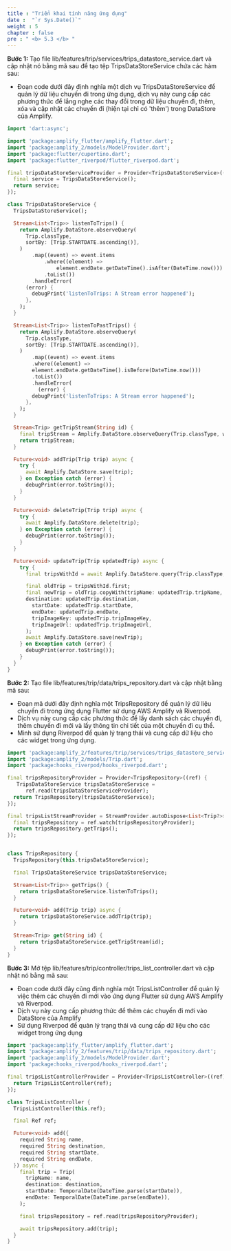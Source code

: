 ```yaml
---
title : "Triển khai tính năng ứng dụng"
date :  "`r Sys.Date()`" 
weight : 5
chapter : false
pre : " <b> 5.3 </b> "
---
```


**Bước 1:** Tạo file lib/features/trip/services/trips_datastore_service.dart và cập nhật nó bằng mã sau để tạo tệp TripsDataStoreService chứa các hàm sau:
- Đoạn code dưới đây định nghĩa một dịch vụ TripsDataStoreService để quản lý dữ liệu chuyến đi trong ứng dụng, dịch vụ này cung cấp các phương thức để lắng nghe các thay đổi trong dữ liệu chuyến đi, thêm, xóa và cập nhật các chuyến đi (hiện tại chỉ có 'thêm') trong DataStore của Amplify.

```dart
import 'dart:async';

import 'package:amplify_flutter/amplify_flutter.dart';
import 'package:amplify_2/models/ModelProvider.dart';
import 'package:flutter/cupertino.dart';
import 'package:flutter_riverpod/flutter_riverpod.dart';

final tripsDataStoreServiceProvider = Provider<TripsDataStoreService>((ref) {
  final service = TripsDataStoreService();
  return service;
});

class TripsDataStoreService {
  TripsDataStoreService();

  Stream<List<Trip>> listenToTrips() {
    return Amplify.DataStore.observeQuery(
      Trip.classType,
      sortBy: [Trip.STARTDATE.ascending()],
    )
        .map((event) => event.items
            .where((element) =>
                element.endDate.getDateTime().isAfter(DateTime.now()))
            .toList())
        .handleError(
      (error) {
        debugPrint('listenToTrips: A Stream error happened');
      },
    );
  }

  Stream<List<Trip>> listenToPastTrips() {
    return Amplify.DataStore.observeQuery(
      Trip.classType,
      sortBy: [Trip.STARTDATE.ascending()],
    )
        .map((event) => event.items
        .where((element) =>
        element.endDate.getDateTime().isBefore(DateTime.now()))
        .toList())
        .handleError(
          (error) {
        debugPrint('listenToTrips: A Stream error happened');
      },
    );
  }

  Stream<Trip> getTripStream(String id) {
    final tripStream = Amplify.DataStore.observeQuery(Trip.classType, where: Trip.ID.eq(id)).map((event) => event.items.toList().single);
    return tripStream;
  }

  Future<void> addTrip(Trip trip) async {
    try {
      await Amplify.DataStore.save(trip);
    } on Exception catch (error) {
      debugPrint(error.toString());
    }
  }

  Future<void> deleteTrip(Trip trip) async {
    try {
      await Amplify.DataStore.delete(trip);
    } on Exception catch (error) {
      debugPrint(error.toString());
    }
  }

  Future<void> updateTrip(Trip updatedTrip) async {
    try {
      final tripsWithId = await Amplify.DataStore.query(Trip.classType, where: Trip.ID.eq(updatedTrip.id),);

      final oldTrip = tripsWithId.first;
      final newTrip = oldTrip.copyWith(tripName: updatedTrip.tripName,
      destination: updatedTrip.destination,
        startDate: updatedTrip.startDate,
        endDate: updatedTrip.endDate,
        tripImageKey: updatedTrip.tripImageKey,
        tripImageUrl: updatedTrip.tripImageUrl,
      );
      await Amplify.DataStore.save(newTrip);
    } on Exception catch (error) {
      debugPrint(error.toString());
    }
  }
}

```

**Bước 2:** Tạo file lib/features/trip/data/trips_repository.dart và cập nhật bằng mã sau:
- Đoạn mã dưới đây định nghĩa một TripsRepository để quản lý dữ liệu chuyến đi trong ứng dụng Flutter sử dụng AWS Amplify và Riverpod. 
- Dịch vụ này cung cấp các phương thức để lấy danh sách các chuyến đi, thêm chuyến đi mới và lấy thông tin chi tiết của một chuyến đi cụ thể. 
- Mình sử dụng Riverpod để quản lý trạng thái và cung cấp dữ liệu cho các widget trong ứng dụng.
```dart
import 'package:amplify_2/features/trip/services/trips_datastore_service.dart';
import 'package:amplify_2/models/Trip.dart';
import 'package:hooks_riverpod/hooks_riverpod.dart';

final tripsRepositoryProvider = Provider<TripsRepository>((ref) {
   TripsDataStoreService tripsDataStoreService =
      ref.read(tripsDataStoreServiceProvider);
  return TripsRepository(tripsDataStoreService);
});

final tripsListStreamProvider = StreamProvider.autoDispose<List<Trip?>>((ref){
  final tripsRepository = ref.watch(tripsRepositoryProvider);
  return tripsRepository.getTrips();
});


class TripsRepository {
  TripsRepository(this.tripsDataStoreService);

  final TripsDataStoreService tripsDataStoreService;

  Stream<List<Trip>> getTrips() {
    return tripsDataStoreService.listenToTrips();
  }

  Future<void> add(Trip trip) async {
    return tripsDataStoreService.addTrip(trip);
  }

  Stream<Trip> get(String id) {
    return tripsDataStoreService.getTripStream(id);
  }
}


```

**Bước 3:** Mở tệp lib/features/trip/controller/trips_list_controller.dart và cập nhật nó bằng mã sau:
- Đoạn code dưới đây cũng định nghĩa một TripsListController để quản lý việc thêm các chuyến đi mới vào ứng dụng Flutter sử dụng AWS Amplify và Riverpod.
- Dịch vụ này cung cấp phương thức để thêm các chuyến đi mới vào DataStore của Amplify
- Sử dụng Riverpod để quản lý trạng thái và cung cấp dữ liệu cho các widget trong ứng dụng
```dart
import 'package:amplify_flutter/amplify_flutter.dart';
import 'package:amplify_2/features/trip/data/trips_repository.dart';
import 'package:amplify_2/models/ModelProvider.dart';
import 'package:hooks_riverpod/hooks_riverpod.dart';

final tripsListControllerProvider = Provider<TripsListController>((ref) {
  return TripsListController(ref);
});

class TripsListController {
  TripsListController(this.ref);

  final Ref ref;

  Future<void> add({
    required String name,
    required String destination,
    required String startDate,
    required String endDate,
  }) async {
    final trip = Trip(
      tripName: name,
      destination: destination,
      startDate: TemporalDate(DateTime.parse(startDate)),
      endDate: TemporalDate(DateTime.parse(endDate)),
    );

    final tripsRepository = ref.read(tripsRepositoryProvider);

    await tripsRepository.add(trip);
  }
}

```


